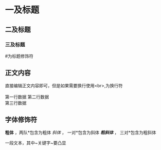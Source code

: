 # 一及标题
## 二及标题
### 三及标题
\#为标题修饰符

## 正文内容

直接编辑正文内容即可，但是如果需要换行使用\<br\>,为换行符<br><br>
第一行数据
第二行数据<br>
第三行数据<br>

## 字体修饰符

**粗体** ，两队\*包含为粗体
*斜体* ， 一对\*包含为斜体
***粗斜体*** ， 三对\*包含为粗斜体

一段文本，其中~关键字~要凸显

